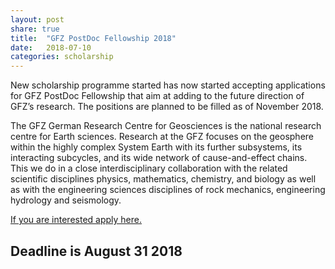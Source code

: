 ```yaml
---
layout: post
share: true
title:  "GFZ PostDoc Fellowship 2018"
date:   2018-07-10
categories: scholarship
---
```

New scholarship programme started has now started accepting applications for GFZ PostDoc Fellowship that aim at adding to the future direction of GFZ’s research. The positions are planned to be filled as of November 2018.

The GFZ German Research Centre for Geosciences is the national research centre for Earth sciences. Research at the GFZ focuses on the geosphere within the highly complex System Earth with its further subsystems, its interacting subcycles, and its wide network of cause-and-effect chains. This we do in a close interdisciplinary collaboration with the related scientific disciplines physics, mathematics, chemistry, and biology as well as with the engineering sciences disciplines of rock mechanics, engineering hydrology and seismology.


[If you are interested apply here.](https://www.geo-x.net/en/tif/start/)
## Deadline is August 31 2018
